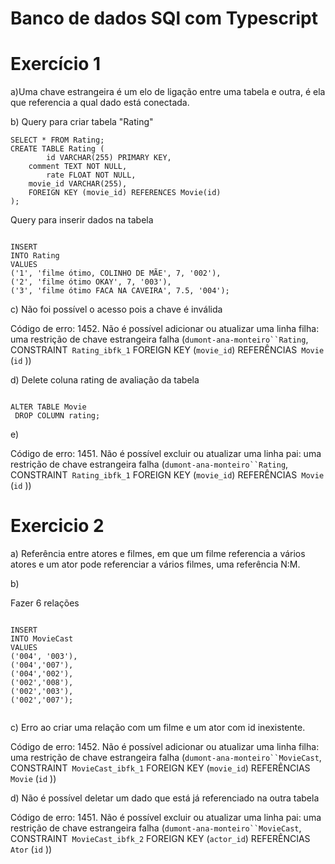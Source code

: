 # Banco de dados SQl com Typescript

# Exercício 1

a)Uma chave estrangeira é um elo de ligação entre uma tabela e outra, é ela que referencia a qual dado está conectada.

b) Query para criar tabela "Rating"

```
SELECT * FROM Rating;
CREATE TABLE Rating (
		id VARCHAR(255) PRIMARY KEY,
    comment TEXT NOT NULL,
		rate FLOAT NOT NULL,
    movie_id VARCHAR(255),
    FOREIGN KEY (movie_id) REFERENCES Movie(id)
);

```

Query para inserir dados na tabela

```

INSERT
INTO Rating
VALUES 
('1', 'filme ótimo, COLINHO DE MÃE', 7, '002'),
('2', 'filme ótimo OKAY', 7, '003'),
('3', 'filme ótimo FACA NA CAVEIRA', 7.5, '004');

```

c) Não foi possível o acesso pois a chave é inválida

Código de erro: 1452. Não é possível adicionar ou atualizar uma linha filha: uma restrição de chave estrangeira falha (`dumont-ana-monteiro``Rating`, CONSTRAINT` Rating_ibfk_1` FOREIGN KEY (`movie_id`) REFERÊNCIAS` Movie` (`id` ))

d) Delete coluna rating de avaliação da tabela

```

ALTER TABLE Movie
 DROP COLUMN rating;

```

e)

Código de erro: 1451. Não é possível excluir ou atualizar uma linha pai: uma restrição de chave estrangeira falha (`dumont-ana-monteiro``Rating`, CONSTRAINT` Rating_ibfk_1` FOREIGN KEY (`movie_id`) REFERÊNCIAS` Movie` (`id` ))


# Exercicio 2

a) Referência entre atores e filmes, em que um filme referencia a vários atores e um ator pode referenciar a vários filmes, uma referência N:M.



b) 

Fazer 6 relações

```

INSERT
INTO MovieCast
VALUES 
('004', '003'),
('004','007'),
('004','002'),
('002','008'),
('002','003'),
('002','007');


```

c) Erro ao criar uma relação com um filme e um ator com id inexistente.

Código de erro: 1452. Não é possível adicionar ou atualizar uma linha filha: uma restrição de chave estrangeira falha (`dumont-ana-monteiro``MovieCast`, CONSTRAINT` MovieCast_ibfk_1` FOREIGN KEY (`movie_id`) REFERÊNCIAS` Movie` (`id` ))

d) Não é possível deletar um dado que está já referenciado na outra tabela

Código de erro: 1451. Não é possível excluir ou atualizar uma linha pai: uma restrição de chave estrangeira falha (`dumont-ana-monteiro``MovieCast`, CONSTRAINT` MovieCast_ibfk_2` FOREIGN KEY (`actor_id`) REFERÊNCIAS` Ator` (`id` ))


